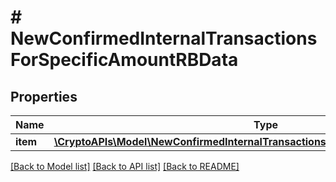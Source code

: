 # # NewConfirmedInternalTransactionsForSpecificAmountRBData

## Properties

Name | Type | Description | Notes
------------ | ------------- | ------------- | -------------
**item** | [**\CryptoAPIs\Model\NewConfirmedInternalTransactionsForSpecificAmountRBDataItem**](NewConfirmedInternalTransactionsForSpecificAmountRBDataItem.md) |  |

[[Back to Model list]](../../README.md#models) [[Back to API list]](../../README.md#endpoints) [[Back to README]](../../README.md)
